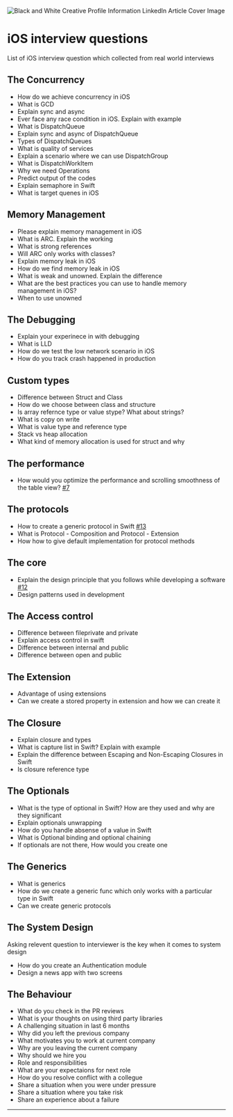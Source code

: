 

![Black and White Creative Profile Information LinkedIn Article Cover Image](https://github.com/bibin-jaimon/InterviewKit-iOS/assets/22428886/7ad0e306-17a0-42c5-980e-c6f24aea9af5)

# iOS interview questions


List of iOS interview question which collected from real world interviews

## The Concurrency

- How do we achieve concurrency in iOS
- What is GCD
- Explain sync and async
- Ever face any race condition in iOS. Explain with example
- What is DispatchQueue
- Explain sync and async of DispatchQueue
- Types of DispatchQueues
- What is quality of services
- Explain a scenario where we can use DispatchGroup
- What is DispatchWorkItem
- Why we need Operations
- Predict output of the codes
- Explain semaphore in Swift
- What is target quenes in iOS

## Memory Management

- Please explain memory management in iOS
- What is ARC. Explain the working
- What is strong references
- Will ARC only works with classes?
- Explain memory leak in iOS
- How do we find memory leak in iOS
- What is weak and unowned. Explain the difference
- What are the best practices you can use to handle memory management in iOS?
- When to use unowned


## The Debugging

- Explain your experinece in with debugging
- What is LLD
- How do we test the low network scenario in iOS
- How do you track crash happened in production

## Custom types

- Difference between Struct and Class
- How do we choose between class and structure
- Is array refernce type or value stype? What about strings?
- What is copy on write
- What is value type and reference type
- Stack vs heap allocation
- What kind of memory allocation is used for struct and why

## The performance
- How would you optimize the performance and scrolling smoothness of the table view? [#7](https://github.com/bibin-jaimon/2023-ios-interview-prep/issues/7#issue-1998834546)

## The protocols
- How to create a generic protocol in Swift [#13](https://github.com/bibin-jaimon/2023-ios-interview-prep/issues/13#issue-2086925400)
- What is Protocol - Composition and Protocol - Extension
- How how to give default implementation for protocol methods

## The core
- Explain the design principle that you follows while developing a software [#12](https://github.com/bibin-jaimon/2023-ios-interview-prep/issues/12#issue-2086920279)
- Design patterns used in development


## The Access control
- Difference between fileprivate and private
- Explain access control in swift
- Difference between internal and public
- Difference between open and public

## The Extension
- Advantage of using extensions
- Can we create a stored property in extension and how we can create it

## The Closure
- Explain closure and types
- What is capture list in Swift? Explain with example
- Explain the difference between Escaping and Non-Escaping Closures in Swift
- Is closure reference type


## The Optionals
- What is the type of optional in Swift? How are they used and why are they significant
- Explain optionals unwrapping
- How do you handle absense of a value in Swift
- What is Optional binding and optional chaining
- If optionals are not there, How would you create one

## The Generics
- What is generics
- How do we create a generic func which only works with a particular type in Swift
- Can we create generic protocols

## The System Design

Asking relevent question to interviewer is the key when it comes to system design

- How do you create an Authentication module
- Design a news app with two screens

## The Behaviour
- What do you check in the PR reviews
- What is your thoughts on using third party libraries
- A challenging situation in last 6 months
- Why did you left the previous company
- What motivates you to work at current company
- Why are you leaving the current company
- Why should we hire you
- Role and responsibilities
- What are your expectaions for next role
- How do you resolve conflict with a collegue
- Share a situation when you were under pressure
- Share a situation where you take risk
- Share an experience about a failure

---

<!---
> 🚀 Difference between Any, any and AnyObject

> 🚀 What is Generics in Swift

> **Self self .self**

> ObjectIdentifier

> Discardable result
> Property wrappers
> 

Why its called pop

Why extension can’t stored props

What is property wrappers



How can we achieve abstraction in swift

Question: What is the difference between the retain cycle and the capture list in iOS? How do you avoid retain cycles in your code?

Question: 

Question: 

Question: What are the most effective ways to write clean code?

Question: Compare static and dynamic libraries in iOS. How are dynamic libraries different from static libraries in memory usage?

Question: What approaches can you use to optimize performance and avoid bottlenecks in case of heavy loads like many UI updates or computationally intensive tasks?


Question: Why is code smells so important in iOS? What are the common code smells in Swift?

Question: What should you consider while designing an iOS app to support offline mode?

Question: 

Value capturing closure

Generics

Why its called pop

Why extension can’t stored props

What is property wrappers

Difference between internal and public

How can we achieve abstraction in swift

Defer key word and execution order

---

```text
Consider the following scenario: You have a table view with a large number of cells containing images. How would you optimize the performance and scrolling smoothness of the table view?
```

> To optimize the performance and scrolling smoothness of a table view with a large number of cells containing images, the following strategies can be employed:
>
> `Implement Cell Reuse`: Use cell reuse by utilizing the dequeueReusableCell(withIdentifier:forIndexPath:) method provided by UITableView. This allows cells to be recycled and reused instead of creating new cells for each row. By reusing cells, memory consumption is reduced and scrolling performance is improved.
>
> `Asynchronous Image Loading`: Download or load images asynchronously on a background queue, so that the main UI thread is not blocked. This can be achieved by using libraries such as SDWebImage or AlamofireImage, which handle asynchronous image loading and caching.
>
> `Image Caching`: Implement image caching to avoid redundant downloads or fetches from the network. Caching can be done using tools like NSCache or third-party libraries such as SDWebImage or Kingfisher. Caching improves performance by storing images in memory or on disk, reducing the need for repeated network requests.
>
> `Lazy Loading`: Load images lazily as the cells become visible on the screen. This can be achieved by implementing a technique known as "lazy loading" where you load the images for only the visible cells and postpone loading the rest until they become visible. This approach prevents unnecessary loading of off-screen images and improves scrolling performance.
>
> `Image Resizing`: Resize the images to the appropriate dimensions for display in the table view cells. Large images consume more memory and take longer to render. By resizing the images to match the cell's size or a predefined size, you can significantly improve performance.
>
> `Prefetching`: Implement the prefetchRows(at:) method provided by UITableViewDataSourcePrefetching protocol to prefetch the images for upcoming cells as the user scrolls. This can be done by initiating image loading or downloading in advance for cells that are likely to become visible next. Prefetching enhances the user experience by reducing the lag when new cells appear on the screen.
>
> `Reduce Cell Complexity`: Simplify the cell's layout and contents. Minimize the number of subviews, avoid complex hierarchy, and use lightweight UI components. By reducing the complexity of the cell, the rendering process becomes faster, resulting in smoother scrolling.
>
> `Compress Images`: Compress the images to reduce their file size without significant loss of quality. Smaller image sizes lead to faster downloads and improved rendering performance.
>
> By employing these optimization techniques, you can ensure a smooth and efficient scrolling experience for a table view with a large number of cells containing images.

---



```
How call get landed on device when its not active
```
```
How calling and messaging is handled in your project
```
```
What is use of ScrollView content size method
```
7> What is reusable identifier and what is its use
8> Explain VIPER design pattern
9> 
10> What is difference between Array and NSArray

> **What is defer keyword and its use**

12> 
13> 
14> What are access specifiers in swift
15> What is difference between Open and Public
16> What is difference between private and filePrivate
17> 
18> What is difference between static and dynamic framework
19> How you add your own framework in pods
20> What is Codable protocol
21> What is drawback of Codable protocol
22> What are drawBacks of VIPER design pattern
23> What is constraints and its use
24> What is difference between content Hugging and Compression- Resistance
25> What is XCTAssert in Unit Testing
26> Have you worked on UITesting
27> What is universal Link
28> What is App thinning
29> How you will achieve App thinning
30> Find pairs of colours in given array - [1,2,1,3,4,2,1]
31> What is autoReleasePool , when to use it ?
32> How memory management happen in iOS
33> How reference count works in iOS
34> Difference between Struct and Class
35> What is the difference between GCD and OperationQueue
36> What is Protocol Oriented Programming language

🍎 iOS View Controller Life Cycle
🍎 iOS App Life Cycle 
🍎 iOS architectural patterns
🍎 OOP in iOS 
🍎 POP in iOS 

Can we cancel the task in GCD? Yes, DispatchWorkItem

Static dispatch vs dynamic dispatch
Method dispatch

Design Pattern(structural pattern, creatinal pattern, behavioural patterns)
- Singleton
- Facade
- Observer
- 
- 

iOS view size classes


content huggin compression resistance
code example with sync vs async in serial and concurrent view.
--->
